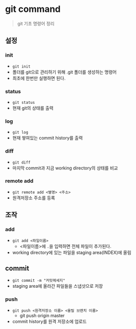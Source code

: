 # git command

> git 기초 명령어 정리



## 설정

### init

- `git init`
- 폴더를 git으로 관리하기 위해 .git 폴더를 생성하는 명령어
- 최초에 한번만 실행하면 된다.



### status

- `git status`
- 현재 git의 상태를 출력



### log

- `git log`
- 현재 쌓여있는 commit history를 출력



### diff

- `git diff`
- 마지막 commit과 지금 working directory의 상태를 비교



### remote add

- `git remote add <별명> <주소>`
- 원격저장소 주소를 등록



## 조작

### add

- `git add <파일이름>`
  - <파일이름>에 `.`을 입력하면 전체 파일이 추가된다.
- working directory에 있는 파일을 staging area(INDEX)에 올림



## commit

- `git commit -m "커밋메세지"`
- staging area에 올라간 파일들을 스냅샷으로 저장



###  push

- `git push <원격저장소 이름> <올릴 브랜치 이름>`
  - git push origin master
- commit history를 원격 저장소에 업로드

